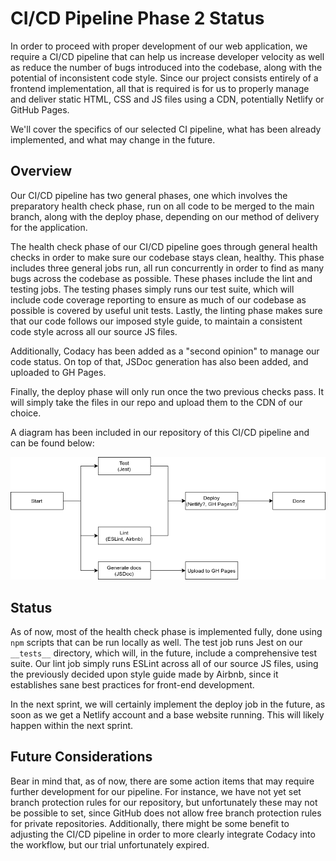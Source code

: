 # CI/CD Pipeline Phase 2 Status

In order to proceed with proper development of our web application, we require a
CI/CD pipeline that can help us increase developer velocity as well as reduce
the number of bugs introduced into the codebase, along with the potential of
inconsistent code style. Since our project consists entirely of a frontend
implementation, all that is required is for us to properly manage and deliver
static HTML, CSS and JS files using a CDN, potentially Netlify or GitHub Pages.

We'll cover the specifics of our selected CI pipeline, what has been already implemented,
and what may change in the future.


## Overview

Our CI/CD pipeline has two general phases, one which involves the preparatory
health check phase, run on all code to be merged to the main branch, along with
the deploy phase, depending on our method of delivery for the application.

The health check phase of our CI/CD pipeline goes through general health checks
in order to make sure our codebase stays clean, healthy. This phase includes
three general jobs run, all run concurrently in order to find as many bugs
across the codebase as possible. These phases include the lint and testing jobs.
The testing phases simply runs our test suite, which
will include code coverage reporting to ensure as much of our codebase as
possible is covered by useful unit tests. Lastly, the linting phase makes sure
that our code follows our imposed style guide, to maintain a consistent code
style across all our source JS files.

Additionally, Codacy has been added as a "second opinion" to manage our code status.
On top of that, JSDoc generation has also been added, and uploaded to GH Pages.

Finally, the deploy phase will only run once the two previous checks pass. It will
simply take the files in our repo and upload them to the CDN of our
choice.

A diagram has been included in our repository of this CI/CD pipeline and can be
found below:

![Image of our CI pipeline](phase2.drawio.png)

## Status

As of now, most of the health check phase is implemented fully, done using `npm`
scripts that can be run locally as well. The test
job runs Jest on our `__tests__` directory, which will, in the future, include a
comprehensive test suite. Our lint job simply runs ESLint across all of our
source JS files, using the previously decided upon style guide made by Airbnb,
since it establishes sane best practices for front-end development.

In the next sprint, we will certainly implement the deploy job in the future, as
soon as we get a Netlify account and a base website running. This will likely
happen within the next sprint.


## Future Considerations

Bear in mind that, as of now, there are some action items that may require
further development for our pipeline. For instance, we have not yet set branch
protection rules for our repository, but unfortunately these may not be possible to set,
since GitHub does not allow free branch protection rules for private repositories.
Additionally, there might be some benefit to adjusting the CI/CD pipeline in order
to more clearly integrate Codacy into the workflow, but our trial unfortunately expired.
